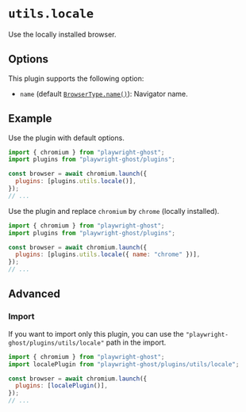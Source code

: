 # `utils.locale`

Use the locally installed browser.

## Options

This plugin supports the following option:

- `name` (default
  [`BrowserType.name()`](https://playwright.dev/docs/api/class-browsertype#browser-type-name)):
  Navigator name.

## Example

Use the plugin with default options.

```javascript
import { chromium } from "playwright-ghost";
import plugins from "playwright-ghost/plugins";

const browser = await chromium.launch({
  plugins: [plugins.utils.locale()],
});
// ...
```

Use the plugin and replace `chromium` by `chrome` (locally installed).

```javascript
import { chromium } from "playwright-ghost";
import plugins from "playwright-ghost/plugins";

const browser = await chromium.launch({
  plugins: [plugins.utils.locale({ name: "chrome" })],
});
// ...
```

## Advanced

### Import

If you want to import only this plugin, you can use the
`"playwright-ghost/plugins/utils/locale"` path in the import.

```javascript
import { chromium } from "playwright-ghost";
import localePlugin from "playwright-ghost/plugins/utils/locale";

const browser = await chromium.launch({
  plugins: [localePlugin()],
});
// ...
```
